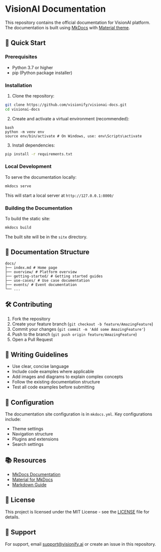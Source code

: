# VisionAI Documentation

This repository contains the official documentation for VisionAI platform. The documentation is built using [MkDocs](https://www.mkdocs.org/) with [Material theme](https://squidfunk.github.io/mkdocs-material/).

## 🚀 Quick Start

### Prerequisites
- Python 3.7 or higher
- pip (Python package installer)

### Installation

1. Clone the repository:

```bash
git clone https://github.com/visionify/visionai-docs.git
cd visionai-docs
```


2. Create and activate a virtual environment (recommended):

```
bash
python -m venv env
source env/bin/activate # On Windows, use: env\Scripts\activate
```


3. Install dependencies:

```bash
pip install -r requirements.txt
```


### Local Development

To serve the documentation locally:

```bash
mkdocs serve
```

This will start a local server at `http://127.0.0.1:8000/`

### Building the Documentation

To build the static site:

```bash
mkdocs build
```


The built site will be in the `site` directory.

## 📖 Documentation Structure

```
docs/
├── index.md # Home page
├── overview/ # Platform overview
├── getting-started/ # Getting started guides
├── use-cases/ # Use case documentation
├── events/ # Event documentation
└── ...
```

## 🛠 Contributing

1. Fork the repository
2. Create your feature branch (`git checkout -b feature/AmazingFeature`)
3. Commit your changes (`git commit -m 'Add some AmazingFeature'`)
4. Push to the branch (`git push origin feature/AmazingFeature`)
5. Open a Pull Request

## 📝 Writing Guidelines

- Use clear, concise language
- Include code examples where applicable
- Add images and diagrams to explain complex concepts
- Follow the existing documentation structure
- Test all code examples before submitting

## 🔧 Configuration

The documentation site configuration is in `mkdocs.yml`. Key configurations include:
- Theme settings
- Navigation structure
- Plugins and extensions
- Search settings

## 📚 Resources

- [MkDocs Documentation](https://www.mkdocs.org/)
- [Material for MkDocs](https://squidfunk.github.io/mkdocs-material/)
- [Markdown Guide](https://www.markdownguide.org/)

## 📄 License

This project is licensed under the MIT License - see the [LICENSE](LICENSE) file for details.

## 🤝 Support

For support, email support@visionify.ai or create an issue in this repository.
